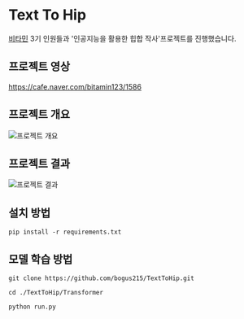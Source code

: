 Text To Hip
=============

[비타민](https://cafe.naver.com/bitamin123) 3기 인원들과 '인공지능을 활용한 힙합 작사'프로젝트를 진행했습니다.   
   
## 프로젝트 영상   
https://cafe.naver.com/bitamin123/1586   
   
## 프로젝트 개요
![프로젝트 개요](https://user-images.githubusercontent.com/41909501/96329702-88b49780-108a-11eb-959b-4f4e649b50f7.jpg)   
   
## 프로젝트 결과
![프로젝트 결과](https://user-images.githubusercontent.com/41909501/96329724-abdf4700-108a-11eb-896a-fd272c2bf1de.jpg)

## 설치 방법
```
pip install -r requirements.txt
```
     

## 모델 학습 방법
```
git clone https://github.com/bogus215/TextToHip.git

cd ./TextToHip/Transformer

python run.py
```
